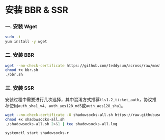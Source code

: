 # 安装 BBR & SSR

### 一. 安装 Wget

```bash
sudo -i
yum install -y wget
```

### 二. 安装 BBR

```bash
wget --no-check-certificate https://github.com/teddysun/across/raw/master/bbr.sh
chmod +x bbr.sh
./bbr.sh
```

### 三. 安装 SSR

安装过程中需要进行几次选择，其中混淆方式推荐`tls1.2_ticket_auth`，协议推荐使用`auth_sha1_v4`、`auth_aes128_md5`或`auth_aes128_sha1`。

```bash
wget --no-check-certificate -O shadowsocks-all.sh https://raw.githubusercontent.com/teddysun/shadowsocks_install/master/shadowsocks-all.sh
chmod +x shadowsocks-all.sh
./shadowsocks-all.sh 2>&1 | tee shadowsocks-all.log

systemctl start shadowsocks-r
```

